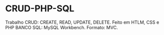 # CRUD-PHP-SQL
Trabalho CRUD: CREATE, READ, UPDATE, DELETE. Feito em HTLM, CSS e PHP
BANCO SQL: MySQL Workbench.
Formato: MVC.

